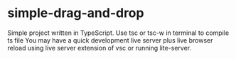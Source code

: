 # simple-drag-and-drop
Simple project written in TypeScript.
Use tsc or tsc-w in terminal to compile ts file
You may have a quick development live server plus live browser reload using live server extension of vsc or running lite-server.
